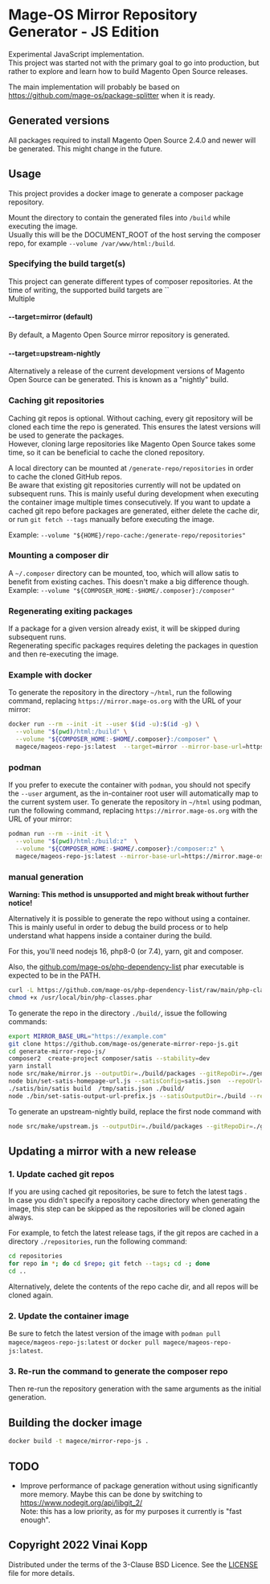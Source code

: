 # Mage-OS Mirror Repository Generator - JS Edition

Experimental JavaScript implementation.  
This project was started not with the primary goal to go into production, but rather to explore and learn how to build Magento Open Source releases.

The main implementation will probably be based on <https://github.com/mage-os/package-splitter> when it is ready.

## Generated versions

All packages required to install Magento Open Source 2.4.0 and newer will be generated.
This might change in the future.

## Usage

This project provides a docker image to generate a composer package repository.  

Mount the directory to contain the generated files into `/build` while executing the image.  
Usually this will be the DOCUMENT_ROOT of the host serving the composer repo, for example `--volume /var/www/html:/build`.  

### Specifying the build target(s)

This project can generate different types of composer repositories. At the time of writing, the supported build targets are ``  
Multiple

#### --target=mirror (default)

By default, a Magento Open Source mirror repository is generated.

#### --target=upstream-nightly

Alternatively a release of the current development versions of Magento Open Source can be generated. This is known as a "nightly" build.


### Caching git repositories

Caching git repos is optional. Without caching, every git repository will be cloned each time the repo is generated. This ensures the latest versions will be used to generate the packages.  
However, cloning large repositories like Magento Open Source takes some time, so it can be beneficial to cache the cloned repository.  

A local directory can be mounted at `/generate-repo/repositories` in order to cache the cloned GitHub repos.  
Be aware that existing git repositories currently will not be updated on subsequent runs. This is mainly useful during development when executing the container image multiple times consecutively.
If you want to update a cached git repo before packages are generated, either delete the cache dir, or run `git fetch --tags` manually before executing the image. 

Example: `--volume "${HOME}/repo-cache:/generate-repo/repositories"`

### Mounting a composer dir

A `~/.composer` directory can be mounted, too, which will allow satis to benefit from existing caches. This doesn't make a big difference though.  
Example: `--volume "${COMPOSER_HOME:-$HOME/.composer}:/composer"`

### Regenerating exiting packages

If a package for a given version already exist, it will be skipped during subsequent runs.  
Regenerating specific packages requires deleting the packages in question and then re-executing the image. 

### Example with docker

To generate the repository in the directory `~/html`, run the following command, replacing `https://mirror.mage-os.org` with the URL of your mirror:

```bash
docker run --rm --init -it --user $(id -u):$(id -g) \
  --volume "$(pwd)/html:/build" \
  --volume "${COMPOSER_HOME:-$HOME/.composer}:/composer" \
  magece/mageos-repo-js:latest  --target=mirror --mirror-base-url=https://mirror.mage-os.org
```

### podman

If you prefer to execute the container with `podman`, you should not specify the `--user` argument, as the in-container root user will automatically map to the current system user.
To generate the repository in `~/html` using podman, run the following command, replacing `https://mirror.mage-os.org` with the URL of your mirror:

```bash
podman run --rm --init -it \
  --volume "$(pwd)/html:/build:z"  \
  --volume "${COMPOSER_HOME:-$HOME/.composer}:/composer:z" \
  magece/mageos-repo-js:latest --mirror-base-url=https://mirror.mage-os.org
```

### manual generation
**Warning: This method is unsupported and might break without further notice!** 

Alternatively it is possible to generate the repo without using a container.  
This is mainly useful in order to debug the build process or to help understand what happens inside a container during the build.

For this, you'll need nodejs 16, php8-0 (or 7.4), yarn, git and composer.

Also, the [github.com/mage-os/php-dependency-list](https://github.com/mage-os/php-dependency-list) phar executable is expected to be in the PATH.

```sh
curl -L https://github.com/mage-os/php-dependency-list/raw/main/php-classes.phar -o /usr/local/bin/php-classes.phar
chmod +x /usr/local/bin/php-classes.phar
```

To generate the repo in the directory `./build/`, issue the following commands:

```sh
export MIRROR_BASE_URL="https://example.com"
git clone https://github.com/mage-os/generate-mirror-repo-js.git
cd generate-mirror-repo-js/
composer2  create-project composer/satis --stability=dev
yarn install
node src/make/mirror.js --outputDir=./build/packages --gitRepoDir=./generate-repo/repositories --repoUrl="$MIRROR_BASE_URL"
node bin/set-satis-homepage-url.js --satisConfig=satis.json  --repoUrl="$MIRROR_BASE_URL" > /tmp/satis.json   
./satis/bin/satis build  /tmp/satis.json ./build/
node ./bin/set-satis-output-url-prefix.js --satisOutputDir=./build --repoUrl="$MIRROR_BASE_URL"  
```

To generate an upstream-nightly build, replace the first node command with

```sh
node src/make/upstream.js --outputDir=./build/packages --gitRepoDir=./generate-repo/repositories --repoUrl="$MIRROR_BASE_URL"
```

## Updating a mirror with a new release

### 1. Update cached git repos

If you are using cached git repositories, be sure to fetch the latest tags .  
In case you didn't specify a repository cache directory when generating the image, this step can be skipped as the repositories will be cloned again always.

For example, to fetch the latest release tags, if the git repos are cached in a directory `./repositories`, run the following command:

```sh
cd repositories
for repo in *; do cd $repo; git fetch --tags; cd -; done
cd .. 
```

Alternatively, delete the contents of the repo cache dir, and all repos will be cloned again. 

### 2. Update the container image

Be sure to fetch the latest version of the image with `podman pull magece/mageos-repo-js:latest`
or `docker pull magece/mageos-repo-js:latest`.

### 3. Re-run the command to generate the composer repo

Then re-run the repository generation with the same arguments as the initial generation.


## Building the docker image

```bash
docker build -t magece/mirror-repo-js .
```

## TODO
* Improve performance of package generation without using significantly more memory.
  Maybe this can be done by switching to https://www.nodegit.org/api/libgit_2/    
  Note: this has a low priority, as for my purposes it currently is "fast enough".


## Copyright 2022 Vinai Kopp

Distributed under the terms of the 3-Clause BSD Licence.
See the [LICENSE](LICENSE) file for more details.
